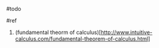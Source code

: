#todo

#ref

1. (fundamental theorm of calculus)[http://www.intuitive-calculus.com/fundamental-theorem-of-calculus.html]
